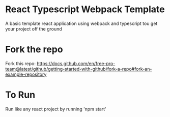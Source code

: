 # React Typescript Webpack Template
A basic template react application using webpack and typescript tou get your project off the ground

# Fork the repo
Fork this repo: https://docs.github.com/en/free-pro-team@latest/github/getting-started-with-github/fork-a-repo#fork-an-example-repository

# To Run
Run like any react project by running 'npm start'